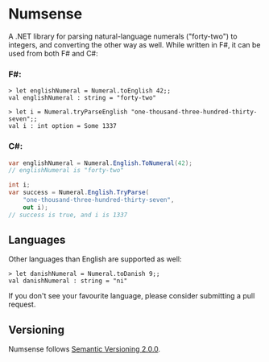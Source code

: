 # Numsense

A .NET library for parsing natural-language numerals ("forty-two") to integers, and converting the other way as well. While written in F#, it can be used from both F# and C#:

### F#:

```F#
> let englishNumeral = Numeral.toEnglish 42;;
val englishNumeral : string = "forty-two"

> let i = Numeral.tryParseEnglish "one-thousand-three-hundred-thirty-seven";;
val i : int option = Some 1337
```

### C#:

```C#
var englishNumeral = Numeral.English.ToNumeral(42);
// englishNumeral is "forty-two"

int i;
var success = Numeral.English.TryParse(
    "one-thousand-three-hundred-thirty-seven",
    out i);
// success is true, and i is 1337
```

## Languages

Other languages than English are supported as well:

```F#
> let danishNumeral = Numeral.toDanish 9;;
val danishNumeral : string = "ni"
```

If you don't see your favourite language, please consider submitting a pull request.

## Versioning

Numsense follows [Semantic Versioning 2.0.0](http://semver.org/spec/v2.0.0.html).